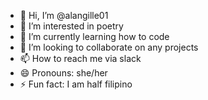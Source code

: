 - 👋 Hi, I’m @alangille01
- 👀 I’m interested in poetry
- 🌱 I’m currently learning how to code
- 💞️ I’m looking to collaborate on any projects
- 📫 How to reach me via slack
- 😄 Pronouns: she/her
- ⚡ Fun fact: I am half filipino

<!---
alangille01/alangille01 is a ✨ special ✨ repository because its `README.md` (this file) appears on your GitHub profile.
You can click the Preview link to take a look at your changes.
--->
